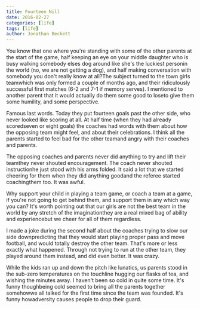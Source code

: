 ```yaml
---
title: Fourteen Nill
date: 2016-02-27
categories: [life]
tags: [life]
author: Jonathan Beckett
---
```


You know that one where you're standing with some of the other parents at the start of the game, half keeping an eye on your middle daughter who is busy walking somebody elses dog around like she's the luckiest personin the world (no, we are not getting a dog), and half making conversation with somebody you don't really know at all?The subject turned to the town girls teamwhich was only formed a couple of months ago, and their ridiculously successful first matches (6-2 and 7-1 if memory serves). I mentioned to another parent that it would actually do them some good to loseto give them some humility, and some perspective.

Famous last words. Today they put fourteen goals past the other side, who never looked like scoring at all. At half time (when they had already scoredseven or eight goals) the coaches had words with them about how the opposing team might feel, and about their celebrations. I think all the parents started to feel bad for the other teamand angry with their coaches and parents.

The opposing coaches and parents never did anything to try and lift their teamthey never shouted encouragement. The coach never shouted instructionhe just stood with his arms folded. It said a lot that we started cheering for them when they did anything goodand the referee started coachingthem too. It was awful.

Why support your child in playing a team game, or coach a team at a game, if you're not going to get behind them, and support them in any which way you can? It's worth pointing out that our girls are not the best team in the world by any stretch of the imaginationthey are a real mixed bag of ability and experiencebut we cheer for all of them regardless.

I made a joke during the second half about the coaches trying to slow our side downpredicting that they would start playing proper pass and move football, and would totally destroy the other team. That's more or less exactly what happened. Through not trying to run at the other team, they played around them instead, and did even better. It was crazy.

While the kids ran up and down the pitch like lunatics, us parents stood in the sub-zero temperatures on the touchline hugging our flasks of tea, and wishing the minutes away. I haven't been so cold in quite some time. It's funny thoughbeing cold seemed to bring all the parents together somehowwe all talked for the first time since the team was founded. It's funny howadversity causes people to drop their guard.